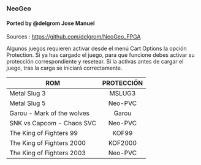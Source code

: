 ### NeoGeo
#### Ported by @delgrom Jose Manuel
Sources : https://github.com/delgrom/NeoGeo_FPGA

Algunos juegos requieren activar desde el menú Cart Options la opción Protection. 
Si ya has cargado el juego, para que funcione debes activar su protección correspondiente y resetear. 
Si la activas antes de cargar el juego, tras la carga se iniciará correctamente.

|             ROM               |    PROTECCIÓN     |
| ----------------------------- |:----------------: |
| Metal Slug 3                  | MSLUG3            | 
| Metal Slug 5                  | Neo-PVC           |        
| Garou - Mark of the wolves    | Garou             | 
| SNK vs Capcom - Chaos SVC     |Neo-PVC            | 
| The King of Fighters 99       | KOF99             | 
| The King of Fighters 2000     | KOF2000           | 
| The King of Fighters 2003     | Neo-PVC           | 
